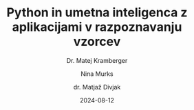 ---
date: "2024-08-12" 
version: "0.1.1"
lastUpdate: "2024-09-04 16:00:00"
layout: "course"
id: "PyUIRV"
permalink: "PyUIRV"
author:
- "Dr. Matej Kramberger"
- "Nina Murks"
- "dr. Matjaž Divjak"
contact: "nina.murks@um.si"
notifyEmail: "nina.murks@um.si"
title: "Python in umetna inteligenca z aplikacijami v razpoznavanju vzorcev"
image: "https://images.unsplash.com/photo-1517148815978-75f6acaaf32c"
type: "Krajše izobraževanje s preverjanjem (pilotno mikrodokazilo)"
field:
- "KLASIUS-P-16 (0610)"
keywords:
- "Python"
- "umetna inteligenca"
- "razpoznavanje vzorcev"
- "signalno procesiranje"
- "nevromorfne arhitekture"
intended:
- "poklicno"
- "učitelji"
- "študenti"
- "vseživljensko učenje"
- "osipniki"
- "dijaki"
difficulty: "Začetni nivo"
requisite: "Uvod v Python za neprogramerje"
description: |
    Udeleženci izobraževanja se bodo s pomočjo programskega jezika Python in algoritmov razpoznavanja vzorcev spoznali z osnovami strojnega učenja in globokih nevronskih mrež. Spoznali bodo osnove nevromorfnih arhitektur, ki prinašajo revolucijo na področje računalništva in umetne inteligence. Seznanili se bodo s postopki programiranja globokih nevronskih mrež in pridobili razumevanje osnovnih konceptov postopkov razpoznavanja slik in zvoka z umetno inteligenco. Po pregledu klasičnih metod za signalno procesiranje in uporabnih modelov nevronskih mrež za delo s signali in slikami bodo udeleženci s pomočjo primerov klasifikacije žanra glasbe, identifikacije govorcev in odstranjevanja šuma iz glasovnih posnetkov, spoznali razlike med klasičnimi pristopi in pristopi z uporabo umetne inteligence.
state: "1. pilotna izvedba"
execution: "Mešana"
ects: "1"
implementation: |
    Predavanja: 10 ur
    Vaje: 10 ur
    Samostojno delo: 10 ur
cType: "1"
executionStartDate: "2024-10-01"
executionData: |
    Začetek je načrtovan v oktobru 2024. Podrobnejše informacije bodo objavljene naknadno.
---